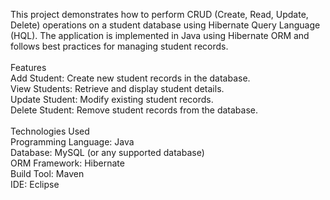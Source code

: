 This project demonstrates how to perform CRUD (Create, Read, Update, Delete) operations on a student database using Hibernate Query Language (HQL). The application is implemented in Java using Hibernate ORM and follows best practices for managing student records.
<br><br>
Features <br>
Add Student: Create new student records in the database. <br>
View Students: Retrieve and display student details. <br>
Update Student: Modify existing student records. <br>
Delete Student: Remove student records from the database.
<br><br>
Technologies Used <br>
Programming Language: Java <br>
Database: MySQL (or any supported database) <br>
ORM Framework: Hibernate <br>
Build Tool: Maven <br>
IDE: Eclipse  <br>
